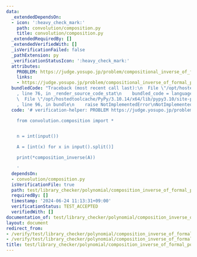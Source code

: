 ```yaml
---
data:
  _extendedDependsOn:
  - icon: ':heavy_check_mark:'
    path: convolution/composition.py
    title: convolution/composition.py
  _extendedRequiredBy: []
  _extendedVerifiedWith: []
  _isVerificationFailed: false
  _pathExtension: py
  _verificationStatusIcon: ':heavy_check_mark:'
  attributes:
    PROBLEM: https://judge.yosupo.jp/problem/compositional_inverse_of_formal_power_series
    links:
    - https://judge.yosupo.jp/problem/compositional_inverse_of_formal_power_series
  bundledCode: "Traceback (most recent call last):\n  File \"/opt/hostedtoolcache/PyPy/3.10.14/x64/lib/pypy3.10/site-packages/onlinejudge_verify/documentation/build.py\"\
    , line 76, in _render_source_code_stat\n    bundled_code = language.bundle(\n\
    \  File \"/opt/hostedtoolcache/PyPy/3.10.14/x64/lib/pypy3.10/site-packages/onlinejudge_verify/languages/python.py\"\
    , line 96, in bundle\n    raise NotImplementedError\nNotImplementedError\n"
  code: '# verification-helper: PROBLEM https://judge.yosupo.jp/problem/compositional_inverse_of_formal_power_series

    from convolution.composition import *


    n = int(input())

    A = [int(x) for x in input().split()]

    print(*composition_inverse(A))

    '
  dependsOn:
  - convolution/composition.py
  isVerificationFile: true
  path: test/library_checker/polynomial/composition_inverse_of_formal_power_series.test.py
  requiredBy: []
  timestamp: '2024-06-24 11:13:31+09:00'
  verificationStatus: TEST_ACCEPTED
  verifiedWith: []
documentation_of: test/library_checker/polynomial/composition_inverse_of_formal_power_series.test.py
layout: document
redirect_from:
- /verify/test/library_checker/polynomial/composition_inverse_of_formal_power_series.test.py
- /verify/test/library_checker/polynomial/composition_inverse_of_formal_power_series.test.py.html
title: test/library_checker/polynomial/composition_inverse_of_formal_power_series.test.py
---
```

